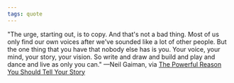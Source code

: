 ```yaml
---
tags: quote 
---
```


"The urge, starting out, is to copy. And that's not a bad thing. Most of us only find our own voices after we've sounded like a lot of other people. But the one thing that you have that nobody else has is you. Your voice, your mind, your story, your vision. So write and draw and build and play and dance and live as only you can." —Neil Gaiman, via [The Powerful Reason You Should Tell Your Story](https://thewritepractice.com/tell-your-story/)